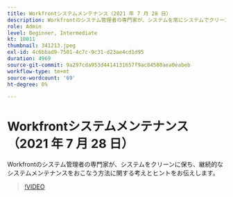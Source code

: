 ```yaml
---
title: Workfrontシステムメンテナンス（2021 年 7 月 28 日）
description: Workfrontのシステム管理者の専門家が、システムを常にシステムでクリーンで機能させる方法に関する考えとヒントを共有しています（説明は 60 ～ 160 文字にする必要があります）。
role: Admin
level: Beginner, Intermediate
kt: 10011
thumbnail: 341213.jpeg
exl-id: 4c6bbad9-7501-4c7c-9c31-d23ae4cd1d95
duration: 4969
source-git-commit: 9a297cda953d4414131657f9ac84580aea0eabeb
workflow-type: tm+mt
source-wordcount: '69'
ht-degree: 0%

---
```


# Workfrontシステムメンテナンス（2021 年 7 月 28 日）

Workfrontのシステム管理者の専門家が、システムをクリーンに保ち、継続的なシステムメンテナンスをおこなう方法に関する考えとヒントをお伝えします。

>[!VIDEO](https://video.tv.adobe.com/v/341213/?quality=12&learn=on)
